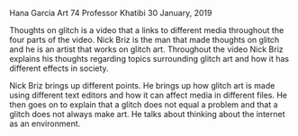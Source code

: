 Hana Garcia
Art 74
Professor Khatibi
30 January, 2019

Thoughts on glitch is a video that a links to different media throughout the four parts of the video. Nick Briz is the man that made thoughts on glitch and he is an artist that works on glitch art. Throughout the video Nick Briz explains his thoughts regarding topics surrounding glitch art and how it has different effects in society.

Nick Briz brings up different points. He brings up how glitch art is made using different text editors and how it can affect media in different files. He then goes on to explain that a glitch does not equal a problem and that a glitch does not always make art. He talks about thinking about the internet as an environment.
